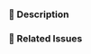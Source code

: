 <!--
Thank you for submitting a pull request!

Please verify that:
* [ ] Code is up-to-date with the `master` branch.
* [ ] You've successfully built and run the tests locally.
* [ ] There are new or updated unit tests validating the change.

Refer to CONTRIBUTING.md for more details.
  https://github.com/HotelsDotCom/circus-train/blob/master/CONTRIBUTING.md
-->

### :pencil: Description


### :link: Related Issues